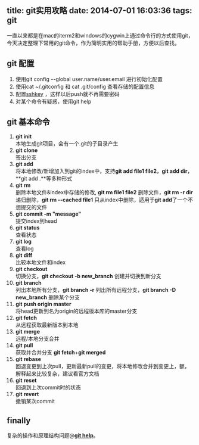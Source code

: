 title: git实用攻略
date: 2014-07-01 16:03:36
tags: git
---
一直以来都是在mac的iterm2和windows的cygwin上通过命令行的方式使用git，今天决定整理下常用的git命令，作为简明实用的帮助手册，方便以后查找。
## git 配置
1. 使用git config --global user.name/user.email 进行初始化配置
2. 使用cat ~/.gitconfig 和 cat .git/config 查看存储的配置信息
3. 配置[sshkey](https://help.github.com/articles/generating-ssh-keys) ，这样以后push就不再需要密码
4. 对某个命令有疑惑，使用git help

## git 基本命令 
1. **git init**  
本地生成git项目，会有一个.git的子目录产生
2. **git clone**  
签出分支
3. **git add**  
将本地修改/新增加入到git的index中，支持**git add file1 file2**，**git add dir**，**git add .**等多种形式
4. **git rm**  
删除本地文件&index中存储的修改, **git rm file1 file2** 删除文件，**git rm -r dir** 递归删除，**git rm --cached file1** 只从index中删除，适用于**git add**了一个不想提交的文件
5. **git commit -m "message"**  
提交index到head
6. **git status**  
查看状态
7. **git log**  
查看log
8. **git diff**  
比较本地文件和index
9. **git checkout**  
切换分支，**git checkout -b new_branch** 创建并切换到新分支
10. **git branch**  
列出本地所有分支，**git branch -r** 列出所有远程分支，**git branch -D new_branch** 删除某个分支
11. **git push origin master**  
将head更新到名为origin的远程版本库的master分支
12. **git fetch**  
从远程获取最新版本到本地
13. **git merge**  
远程/本地分支合并
14. **git pull**  
获取并合并分支 **git fetch**+**git merged**
15. **git rebase**  
回退变更到上次pull，更新最新pull的变更，将本地修改合并到变更上，额，解释起来比较复杂，建议看官方文档
16. **git reset**  
回退到上次commit时的状态
17. **git revert**  
撤销某次commit

## finally
复杂的操作和原理结构问题@**[git help](https://help.github.com/)**。

